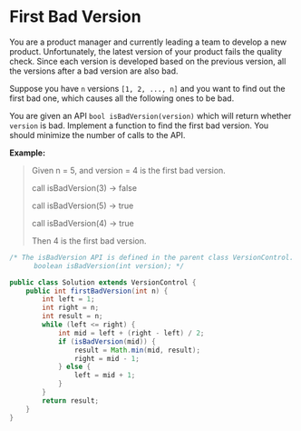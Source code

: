 # First Bad Version

You are a product manager and currently leading a team to develop a new product. Unfortunately, the latest version of your product fails the quality check. Since each version is developed based on the previous version, all the versions after a bad version are also bad.

Suppose you have `n` versions `[1, 2, ..., n]` and you want to find out the first bad one, which causes all the following ones to be bad.

You are given an API `bool isBadVersion(version)` which will return whether `version` is bad. Implement a function to find the first bad version. You should minimize the number of calls to the API.

**Example:**

> Given n = 5, and version = 4 is the first bad version.
>
> call isBadVersion\(3\) -&gt; false 
>
> call isBadVersion\(5\) -&gt; true 
>
> call isBadVersion\(4\) -&gt; true
>
> Then 4 is the first bad version.

```java
/* The isBadVersion API is defined in the parent class VersionControl.
      boolean isBadVersion(int version); */

public class Solution extends VersionControl {
    public int firstBadVersion(int n) {
        int left = 1;
        int right = n;
        int result = n;
        while (left <= right) { 
            int mid = left + (right - left) / 2;
            if (isBadVersion(mid)) {
                result = Math.min(mid, result);
                right = mid - 1;
            } else {
                left = mid + 1;
            }
        }
        return result;
    }
}
```

